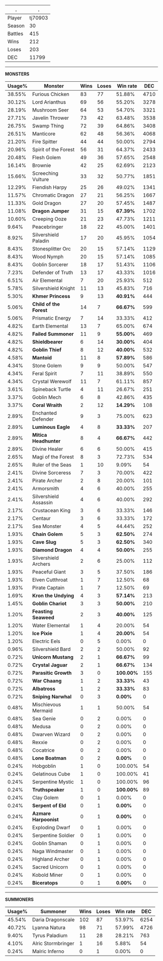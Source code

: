 .|.
|-|-
Player|tj70903
Season|30
Battles|415
Wins|212
Loses|203
DEC|11799

---
**MONSTERS**

Usage%|Monster|Wins|Loses|Win rate|DEC|
-|-|-|-|-|-|
38.55%|Furious Chicken|83|77|51.88%|4710|
30.12%|Lord Arianthus|69|56|55.20%|3278|
28.19%|Mushroom Seer|64|53|54.70%|3321|
27.71%|Javelin Thrower|73|42|63.48%|3538|
26.75%|Swamp Thing|72|39|64.86%|3408|
26.51%|Manticore|62|48|56.36%|4068|
21.20%|Fire Spitter|44|44|50.00%|2794|
20.96%|Spirit of the Forest|56|31|64.37%|2433|
20.48%|Flesh Golem|49|36|57.65%|2548|
16.14%|Brownie|42|25|62.69%|2123|
15.66%|Screeching Vulture|33|32|50.77%|1851|
12.29%|Fiendish Harpy|25|26|49.02%|1341|
11.57%|Chromatic Dragon|27|21|56.25%|1667|
11.33%|Gold Dragon|27|20|57.45%|1487|
11.08%|**Dragon Jumper**|31|15|**67.39%**|1702|
10.60%|Creeping Ooze|21|23|47.73%|1211|
9.64%|Peacebringer|18|22|45.00%|1401|
8.92%|Silvershield Paladin|17|20|45.95%|1054|
8.43%|Stonesplitter Orc|20|15|57.14%|1129|
8.43%|Wood Nymph|20|15|57.14%|1085|
8.43%|Goblin Sorcerer|18|17|51.43%|1106|
7.23%|Defender of Truth|13|17|43.33%|1016|
6.51%|Air Elemental|7|20|25.93%|512|
5.78%|Silvershield Knight|11|13|45.83%|716|
5.30%|**Khmer Princess**|9|13|**40.91%**|444|
5.06%|**Child of the Forest**|14|7|**66.67%**|599|
5.06%|Prismatic Energy|7|14|33.33%|412|
4.82%|Earth Elemental|13|7|65.00%|674|
4.82%|**Failed Summoner**|11|9|**55.00%**|469|
4.82%|**Shieldbearer**|6|14|**30.00%**|404|
4.82%|**Goblin Thief**|8|12|**40.00%**|532|
4.58%|**Mantoid**|11|8|**57.89%**|586|
4.34%|Stone Golem|9|9|50.00%|547|
4.34%|Feral Spirit|7|11|38.89%|550|
4.34%|Crystal Werewolf|11|7|61.11%|857|
3.61%|Spineback Turtle|4|11|26.67%|251|
3.37%|Goblin Mech|6|8|42.86%|435|
3.37%|**Coral Wraith**|2|12|**14.29%**|108|
2.89%|Enchanted Defender|9|3|75.00%|623|
2.89%|**Luminous Eagle**|4|8|**33.33%**|207|
2.89%|**Mitica Headhunter**|8|4|**66.67%**|442|
2.89%|Divine Healer|6|6|50.00%|415|
2.65%|Magi of the Forest|8|3|72.73%|534|
2.65%|Ruler of the Seas|1|10|9.09%|54|
2.41%|Divine Sorceress|7|3|70.00%|422|
2.41%|Pirate Archer|2|8|20.00%|101|
2.41%|Armorsmith|4|6|40.00%|255|
2.41%|Silvershield Assassin|4|6|40.00%|292|
2.17%|Crustacean King|3|6|33.33%|146|
2.17%|Centaur|3|6|33.33%|172|
2.17%|Sea Monster|4|5|44.44%|252|
1.93%|**Chain Golem**|5|3|**62.50%**|274|
1.93%|**Cave Slug**|5|3|**62.50%**|340|
1.93%|**Diamond Dragon**|4|4|**50.00%**|255|
1.93%|Silvershield Archers|2|6|25.00%|112|
1.93%|Peaceful Giant|3|5|37.50%|186|
1.93%|Elven Cutthroat|1|7|12.50%|68|
1.93%|Pirate Captain|1|7|12.50%|69|
1.69%|**Kron the Undying**|4|3|**57.14%**|213|
1.45%|**Goblin Chariot**|3|3|**50.00%**|210|
1.20%|**Feasting Seaweed**|2|3|**40.00%**|125|
1.20%|Water Elemental|1|4|20.00%|54|
1.20%|**Ice Pixie**|1|4|**20.00%**|54|
1.20%|Electric Eels|0|5|0.00%|0|
0.96%|Silvershield Bard|2|2|50.00%|92|
0.72%|**Unicorn Mustang**|2|1|**66.67%**|99|
0.72%|**Crystal Jaguar**|2|1|**66.67%**|134|
0.72%|**Parasitic Growth**|3|0|**100.00%**|155|
0.72%|**War Chaang**|1|2|**33.33%**|43|
0.72%|**Albatross**|1|2|**33.33%**|83|
0.72%|**Sniping Narwhal**|0|3|**0.00%**|0|
0.48%|Mischievous Mermaid|1|1|50.00%|54|
0.48%|Sea Genie|0|2|0.00%|0|
0.48%|Medusa|0|2|0.00%|0|
0.48%|Dwarven Wizard|0|2|0.00%|0|
0.48%|Rexxie|0|2|0.00%|0|
0.48%|Cocatrice|0|2|0.00%|0|
0.48%|**Lone Boatman**|0|2|**0.00%**|0|
0.24%|Hobgoblin|1|0|100.00%|54|
0.24%|Gelatinous Cube|1|0|100.00%|41|
0.24%|Serpentine Mystic|1|0|100.00%|96|
0.24%|**Truthspeaker**|1|0|**100.00%**|89|
0.24%|Clay Golem|0|1|0.00%|0|
0.24%|**Serpent of Eld**|0|1|**0.00%**|0|
0.24%|**Azmare Harpoonist**|0|1|**0.00%**|0|
0.24%|Exploding Dwarf|0|1|0.00%|0|
0.24%|Serpentine Soldier|0|1|0.00%|0|
0.24%|Goblin Shaman|0|1|0.00%|0|
0.24%|Naga Windmaster|0|1|0.00%|0|
0.24%|Highland Archer|0|1|0.00%|0|
0.24%|Sacred Unicorn|0|1|0.00%|0|
0.24%|Kobold Miner|0|1|0.00%|0|
0.24%|**Biceratops**|0|1|**0.00%**|0|

---
**SUMMONERS**

Usage%|Summoner|Wins|Loses|Win rate|DEC|
-|-|-|-|-|-|
45.54%|Daria Dragonscale|102|87|53.97%|6254|
40.72%|Lyanna Natura|98|71|57.99%|4726|
9.40%|Tyrus Paladium|11|28|28.21%|763|
4.10%|Alric Stormbringer|1|16|5.88%|54|
0.24%|Malric Inferno|0|1|0.00%|0|
